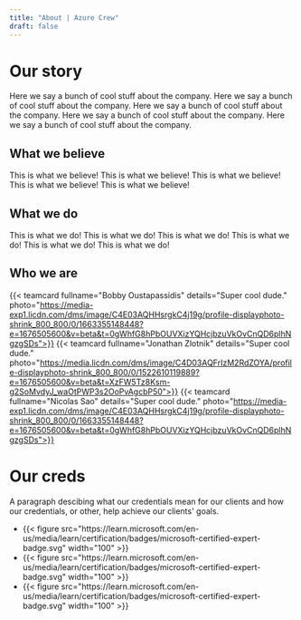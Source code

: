 ```yaml
---
title: "About | Azure Crew"
draft: false
---
```


# Our story

Here we say a bunch of cool stuff about the company.
Here we say a bunch of cool stuff about the company.
Here we say a bunch of cool stuff about the company.
Here we say a bunch of cool stuff about the company.
Here we say a bunch of cool stuff about the company.

## What we believe

This is what we believe!
This is what we believe!
This is what we believe!
This is what we believe!
This is what we believe!

## What we do

This is what we do!
This is what we do!
This is what we do!
This is what we do!
This is what we do!
This is what we do!

## Who we are

{{< teamcard fullname="Bobby Oustapassidis" details="Super cool dude."
    photo="https://media-exp1.licdn.com/dms/image/C4E03AQHHsrgkC4j19g/profile-displayphoto-shrink_800_800/0/1663355148448?e=1676505600&v=beta&t=0gWhfG8hPbOUVXizYQHcjbzuVkOvCnQD6plhNgzgSDs">}}
{{< teamcard fullname="Jonathan Zlotnik" details="Super cool dude."
    photo="https://media.licdn.com/dms/image/C4D03AQFrIzM2RdZOYA/profile-displayphoto-shrink_800_800/0/1522610119889?e=1676505600&v=beta&t=XzFW5Tz8Ksm-g2SoMvdyJ_waOtPWP3s2OoPvAgcbP50">}}
{{< teamcard fullname="Nicolas Sao" details="Super cool dude."
    photo="https://media-exp1.licdn.com/dms/image/C4E03AQHHsrgkC4j19g/profile-displayphoto-shrink_800_800/0/1663355148448?e=1676505600&v=beta&t=0gWhfG8hPbOUVXizYQHcjbzuVkOvCnQD6plhNgzgSDs">}}


# Our creds
A paragraph descibing what our credentials mean for our clients and how our
credentials, or other, help achieve our clients' goals.

<ul class="w-full flex justify-between">
<li>{{< figure src="https://learn.microsoft.com/en-us/media/learn/certification/badges/microsoft-certified-expert-badge.svg" width="100" >}}</li>
<li>{{< figure src="https://learn.microsoft.com/en-us/media/learn/certification/badges/microsoft-certified-expert-badge.svg" width="100" >}}</li>
<li>{{< figure src="https://learn.microsoft.com/en-us/media/learn/certification/badges/microsoft-certified-expert-badge.svg" width="100" >}}</li>
</ul>
